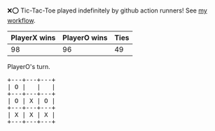 :x::o: Tic-Tac-Toe played indefinitely by github action runners! See [my workflow](.github/workflows/play.yaml).

|PlayerX wins|PlayerO wins|Ties|
|-|-|-|
|98|96|49|

PlayerO's turn.

<pre>
+---+---+---+
| O |   |   |
+---+---+---+
| O | X | O |
+---+---+---+
| X | X | X |
+---+---+---+
</pre>
